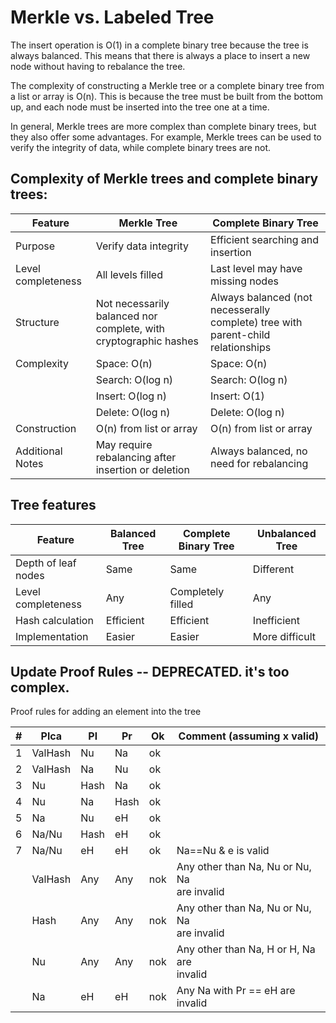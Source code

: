 # Merkle vs. Labeled Tree

The insert operation is O(1) in a complete binary tree because the tree is always balanced. This means that there is always a place to insert a new node without having to rebalance the tree.

The complexity of constructing a Merkle tree or a complete binary tree from a list or array is O(n). This is because the tree must be built from the bottom up, and each node must be inserted into the tree one at a time.

In general, Merkle trees are more complex than complete binary trees, but they also offer some advantages. For example, Merkle trees can be used to verify the integrity of data, while complete binary trees are not.

## Complexity of Merkle trees and complete binary trees:

| Feature | Merkle Tree | Complete Binary Tree |
|---|---|---|
| Purpose | Verify data integrity | Efficient searching and insertion |
| Level completeness |	All levels filled	| Last level may have missing nodes |
| Structure | Not necessarily balanced nor complete, with cryptographic hashes | Always balanced (not necesserally complete) tree with parent-child relationships |
| Complexity | Space: O(n) | Space: O(n) |
| | Search: O(log n) | Search: O(log n) |
| | Insert: O(log n) | Insert: O(1) |
| | Delete: O(log n) | Delete: O(log n) |
| Construction | O(n) from list or array | O(n) from list or array |
| Additional Notes | May require rebalancing after insertion or deletion | Always balanced, no need for rebalancing |


## Tree features

| Feature | Balanced Tree | Complete Binary Tree | Unbalanced Tree |
|---|---|---|---|
| Depth of leaf nodes | Same | Same | Different |
| Level completeness | Any | Completely filled | Any |
| Hash calculation | Efficient | Efficient | Inefficient |
| Implementation | Easier | Easier | More difficult |


## Update Proof Rules -- DEPRECATED. it's too complex.

Proof rules for adding an element into the tree

| **#** 	| **Plca** 	| **Pl** 	| **Pr** 	| **Ok** 	| **Comment (assuming x valid)**                 	|
|-------	|----------	|--------	|--------	|--------	|------------------------------------------------	|
|   1   	|  ValHash  |    Nu   	|   Na   	|   ok   	|                                               	|
|   2   	|  ValHash	|    Na   	|   Nu   	|   ok   	|                                                	|
|   3   	|    Nu    	|   Hash   	|   Na   	|   ok   	|                                                	|
|   4   	|    Nu    	|    Na   	|   Hash   	|   ok   	|                                                	|
|   5   	|    Na    	|    Nu   	|   eH   	|   ok   	|                                                	|
|   6   	|   Na/Nu  	|   Hash   	|   eH   	|   ok   	|                                                	|
|   7   	|   Na/Nu  	|    eH   	|   eH   	|   ok   	| Na==Nu & e is valid                            	|
|       	|  ValHash 	|   Any  	|   Any  	|   nok  	| Any other than Na, Nu or Nu, Na<br>are invalid 	|
|       	|   Hash    |   Any  	|   Any  	|   nok  	| Any other than Na, Nu or Nu, Na<br>are invalid 	|
|       	|    Nu    	|   Any  	|   Any  	|   nok  	| Any other than Na, H or H, Na are<br>invalid    	|
|       	|    Na    	|   eH   	|   eH   	|   nok  	| Any Na with Pr == eH are invalid               	|